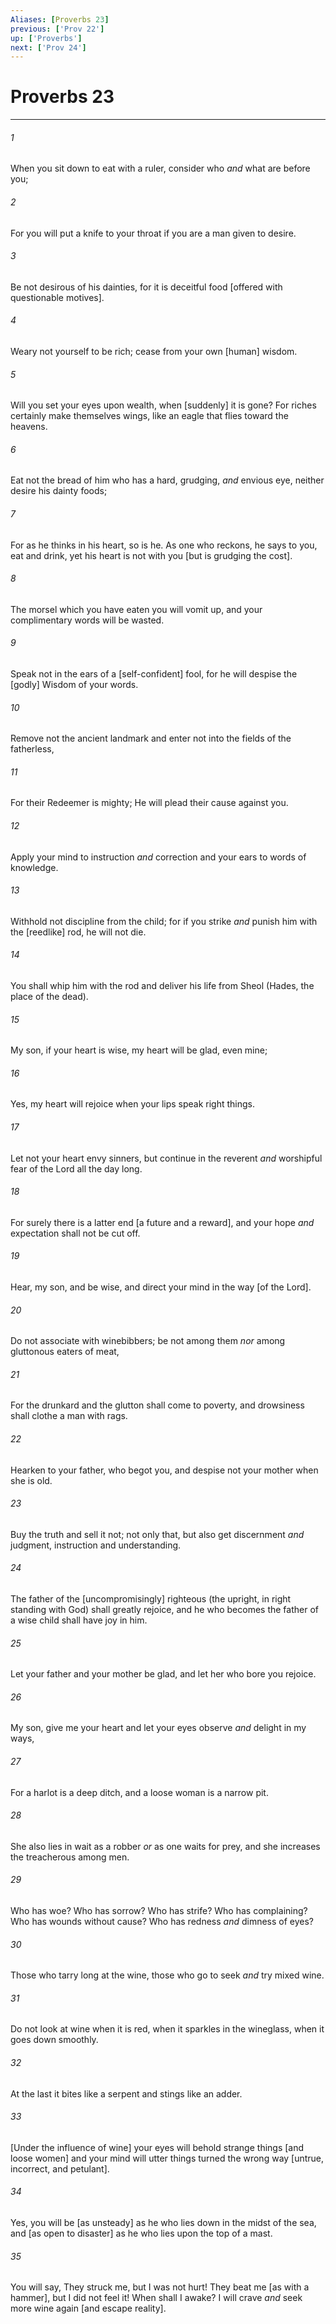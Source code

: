 ```yaml
---
Aliases: [Proverbs 23]
previous: ['Prov 22']
up: ['Proverbs']
next: ['Prov 24']
---
```

# Proverbs 23

***














###### 1 






When you sit down to eat with a ruler, consider who _and_ what are before you; 













###### 2 






For you will put a knife to your throat if you are a man given to desire. 













###### 3 






Be not desirous of his dainties, for it is deceitful food [offered with questionable motives]. 













###### 4 






Weary not yourself to be rich; cease from your own [human] wisdom. 













###### 5 






Will you set your eyes upon wealth, when [suddenly] it is gone? For riches certainly make themselves wings, like an eagle that flies toward the heavens. 













###### 6 






Eat not the bread of him who has a hard, grudging, _and_ envious eye, neither desire his dainty foods; 













###### 7 






For as he thinks in his heart, so is he. As one who reckons, he says to you, eat and drink, yet his heart is not with you [but is grudging the cost]. 













###### 8 






The morsel which you have eaten you will vomit up, and your complimentary words will be wasted. 













###### 9 






Speak not in the ears of a [self-confident] fool, for he will despise the [godly] Wisdom of your words. 













###### 10 






Remove not the ancient landmark and enter not into the fields of the fatherless, 













###### 11 






For their Redeemer is mighty; He will plead their cause against you. 













###### 12 






Apply your mind to instruction _and_ correction and your ears to words of knowledge. 













###### 13 






Withhold not discipline from the child; for if you strike _and_ punish him with the [reedlike] rod, he will not die. 













###### 14 






You shall whip him with the rod and deliver his life from Sheol (Hades, the place of the dead). 













###### 15 






My son, if your heart is wise, my heart will be glad, even mine; 













###### 16 






Yes, my heart will rejoice when your lips speak right things. 













###### 17 






Let not your heart envy sinners, but continue in the reverent _and_ worshipful fear of the Lord all the day long. 













###### 18 






For surely there is a latter end [a future and a reward], and your hope _and_ expectation shall not be cut off. 













###### 19 






Hear, my son, and be wise, and direct your mind in the way [of the Lord]. 













###### 20 






Do not associate with winebibbers; be not among them _nor_ among gluttonous eaters of meat, 













###### 21 






For the drunkard and the glutton shall come to poverty, and drowsiness shall clothe a man with rags. 













###### 22 






Hearken to your father, who begot you, and despise not your mother when she is old. 













###### 23 






Buy the truth and sell it not; not only that, but also get discernment _and_ judgment, instruction and understanding. 













###### 24 






The father of the [uncompromisingly] righteous (the upright, in right standing with God) shall greatly rejoice, and he who becomes the father of a wise child shall have joy in him. 













###### 25 






Let your father and your mother be glad, and let her who bore you rejoice. 













###### 26 






My son, give me your heart and let your eyes observe _and_ delight in my ways, 













###### 27 






For a harlot is a deep ditch, and a loose woman is a narrow pit. 













###### 28 






She also lies in wait as a robber _or_ as one waits for prey, and she increases the treacherous among men. 













###### 29 






Who has woe? Who has sorrow? Who has strife? Who has complaining? Who has wounds without cause? Who has redness _and_ dimness of eyes? 













###### 30 






Those who tarry long at the wine, those who go to seek _and_ try mixed wine. 













###### 31 






Do not look at wine when it is red, when it sparkles in the wineglass, when it goes down smoothly. 













###### 32 






At the last it bites like a serpent and stings like an adder. 













###### 33 






[Under the influence of wine] your eyes will behold strange things [and loose women] and your mind will utter things turned the wrong way [untrue, incorrect, and petulant]. 













###### 34 






Yes, you will be [as unsteady] as he who lies down in the midst of the sea, and [as open to disaster] as he who lies upon the top of a mast. 













###### 35 






You will say, They struck me, but I was not hurt! They beat me [as with a hammer], but I did not feel it! When shall I awake? I will crave _and_ seek more wine again [and escape reality].
